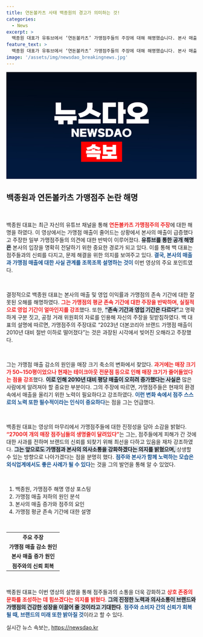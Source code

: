 ```yaml
---
title: 연돈볼카츠 사태 백종원의 경고가 의미하는 것!
categories:
  - News
excerpt: >
  백종원 대표가 유튜브에서 ‘연돈볼카츠’ 가맹점주들의 주장에 대해 해명했습니다. 본사 매출 급증이 가맹점 매출 감소와 무관하다는 그의 역설, 그 안의 진실은? 영상을 통해 확인하세요!
feature_text: >
  백종원 대표가 유튜브에서 ‘연돈볼카츠’ 가맹점주들의 주장에 대해 해명했습니다. 본사 매출 급증이 가맹점 매출 감소와 무관하다는 그의 역설, 그 안의 진실은? 영상을 통해 확인하세요!
image: '/assets/img/newsdao_breakingnews.jpg'
---
```


<p><img src="/assets/img/newsdao_breakingnews.jpg" alt="cryptoinkorea 속보" /></p>

<h2 data-ke-size="size26">백종원과 연돈볼카츠 가맹점주 논란 해명</h2>

<p data-ke-size="size16">&nbsp;</p>

<p>백종원 대표는 최근 자신의 유튜브 채널을 통해 <b><span style="color: #ee2323;">연돈볼카츠 가맹점주의 주장</span></b>에 대한 해명을 하였다. 이 영상에서는 가맹점 매출이 줄어드는 상황에서 본사의 매출이 급증했다고 주장한 일부 가맹점주들의 의견에 대한 반박이 이루어졌다. <b><span style="background-color: #21538527;">유튜브를 통한 공개 해명은</span></b> 본사의 입장을 명확히 전달하기 위한 중요한 경로가 되고 있다. 이를 통해 백 대표는 점주들과의 신뢰를 다지고, 문제 해결을 위한 의지를 보여주고 있다. <b><span style="color: #1a5490;">결국, 본사의 매출과 가맹점 매출에 대한 사실 관계를 조목조목 설명하는 것이</span></b> 이번 영상의 주요 포인트였다.</p>

<p data-ke-size="size16">&nbsp;</p>

<p>결정적으로 백종원 대표는 본사의 매출 및 영업 이익률과 가맹점의 존속 기간에 대한 잘못된 오해를 해명하였다. <b><span style="color: #ee2323;">그는 가맹점의 평균 존속 기간에 대한 주장을 반박하며, 실질적으로 영업 기간이 얼마인지를 강조</span></b>했다. 또한, <b><span style="background-color: #21538527;">“존속 기간과 영업 기간은 다르다”</span></b>고 명확하게 구분 짓고, 공정 거래 위원회의 자료를 인용해 자신의 주장을 뒷받침하였다. 백 대표의 설명에 따르면, 가맹점주의 주장대로 “2023년 더본코리아 브랜드 가맹점 매출이 2010년 대비 절반 이하로 떨어졌다”는 것은 과장된 시각에서 빚어진 오해라고 주장했다.</p>

<p data-ke-size="size16">&nbsp;</p>

<p>그는 가맹점 매출 감소의 원인을 매장 크기 축소의 변화에서 찾았다. <b><span style="color: #ee2323;">과거에는 매장 크기가 50~150평이었으나 현재는 테이크아웃 전문점 등으로 인해 매장 크기가 줄어들었다는 점을 강조</span></b>했다. <b><span style="background-color: #21538527;">이로 인해 2010년 대비 평당 매출이 오히려 증가했다는 사실은</span></b> 많은 사람에게 알려져야 할 중요한 부분이다. 그의 주장에 따르면, 가맹점주들은 현재의 환경 속에서 매출을 올리기 위한 노력이 필요하다고 강조하였다. <b><span style="color: #1a5490;">이런 변화 속에서 점주 스스로의 노력 또한 필수적이라는 인식이 중요하다</span></b>는 점을 그는 언급했다.</p>

<p data-ke-size="size16">&nbsp;</p>

<p>백종원 대표는 영상의 마무리에서 가맹점주들에 대한 진정성을 담아 소감을 밝혔다. <b><span style="color: #ee2323;">“2700여 개의 매장 점주님들의 생명줄이 달려있다”</span></b>는 그는, 점주들에게 피해가 간 것에 대한 사과를 전하며 브랜드의 신뢰를 되찾기 위해 최선을 다하고 있음을 재차 강조하였다. <b><span style="background-color: #21538527;">그는 앞으로도 가맹점과 본사의 의사소통을 강화하겠다는 의지를 밝혔으며, </span></b>상생할 수 있는 방향으로 나아가겠다는 점을 분명히 했다. <b><span style="color: #1a5490;">점주와 본사가 함께 노력하는 모습은 외식업계에서도 좋은 사례가 될 수 있다</span></b>는 것을 그의 발언을 통해 알 수 있었다.</p>

<p data-ke-size="size16">&nbsp;</p>

<ol>
  <li>백종원, 가맹점주 해명 영상 포스팅</li>
  <li>가맹점 매출 저하의 원인 분석</li>
  <li>본사의 매출 증가와 점주의 요인</li>
  <li>가맹점 평균 존속 기간에 대한 설명</li>
</ol>

<p data-ke-size="size16">&nbsp;</p>

<table style="width: 100%; border-collapse: collapse;">
  <tr>
    <td style="text-align: center; height: 17px;"><b>주요 주장</b></td>
  </tr>
  <tr>
    <td style="text-align: center; height: 17px;"><b>가맹점 매출 감소 원인</b></td>
  </tr>
  <tr>
    <td style="text-align: center; height: 17px;"><b>본사 매출 증가 원인</b></td>
  </tr>
  <tr>
    <td style="text-align: center; height: 17px;"><b>점주와의 신뢰 회복</b></td>
  </tr>
</table>

<p data-ke-size="size16">&nbsp;</p>

<p>백종원 대표는 이번 영상의 설명을 통해 점주들과의 소통을 더욱 강화하고 <b><span style="color: #ee2323;">상호 존중의 문화를 조성하는 데 힘쓰겠다는 의지를 밝혔다</span></b>. <b><span style="background-color: #21538527;">그의 진정한 노력과 의사소통이 브랜드와 가맹점의 건강한 성장을 이끌어 줄 것이라고 기대한다</span></b>. <b><span style="color: #1a5490;">점주와 소비자 간의 신뢰가 회복될 때, 브랜드의 미래 또한 밝아질 것</span></b>이라고 할 수 있다.</p>
실시간 뉴스 속보는, <a href="https://newsdao.kr" rel="dofollow">https://newsdao.kr</a>


